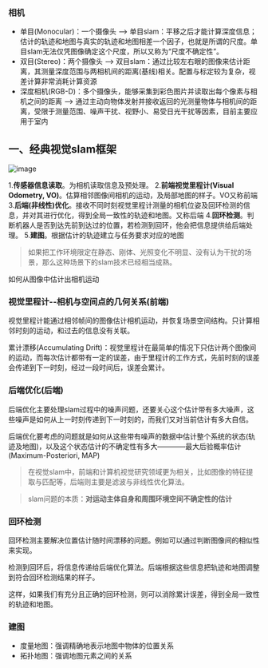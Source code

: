 ### 相机
- 单目(Monocular)：一个摄像头 --> 单目slam：平移之后才能计算深度信息；估计的轨迹和地图与真实的轨迹和地图相差一个因子，也就是所谓的尺度。单目slam无法仅凭图像确定这个尺度，所以又称为“尺度不确定性”。
- 双目(Stereo)：两个摄像头 --> 双目slam：通过比较左右眼的图像来估计距离，其测量深度范围与两相机间的距离(基线)相关。配置与标定较为复杂，视差计算非常消耗计算资源
- 深度相机(RGB-D)：多个摄像头，能够采集到彩色图片并读取出每个像素与相机之间的距离 --> 通过主动向物体发射并接收返回的光测量物体与相机间的距离，受限于测量范围、噪声干扰、视野小、易受日光干扰等因素，目前主要应用于室内

## 一、经典视觉slam框架

![image](https://user-images.githubusercontent.com/34792225/181693672-f2ab6685-ea25-46cf-8111-424257891c35.png)

1.<b>传感器信息读取</b>。为相机读取信息及预处理。
2.<b>前端视觉里程计(Visual Odometry, VO)</b>。估算相邻图像间相机的运动，及局部地图的样子。VO又称前端
3.<b>后端(非线性)优化</b>。接收不同时刻视觉里程计测量的相机位姿及回环检测的信息，并对其进行优化，得到全局一致性的轨迹和地图。又称后端
4.<b>回环检测</b>。判断机器人是否到达先前到达过的位置，若检测到回环，他会把信息提供给后端处理。
5.<b>建图</b>。根据估计的轨迹建立与任务要求对应的地图

> 如果把工作环境限定在静态、刚体、光照变化不明显、没有认为干扰的场景，那么这种场景下的slam技术已经相当成熟。

如何从图像中估计出相机运动

### 视觉里程计--相机与空间点的几何关系(前端)

视觉里程计能通过相邻帧间的图像估计相机运动，并恢复场景空间结构。只计算相邻时刻的运动，和过去的信息没有关联。

累计漂移(Accumulating Drift)：视觉里程计在最简单的情况下只估计两个图像间的运动，而每次估计都带有一定的误差，由于里程计的工作方式，先前时刻的误差会传递到下一时刻，经过一段时间后，误差会累计。


### 后端优化(后端)

后端优化主要处理slam过程中的噪声问题，还要关心这个估计带有多大噪声，这些噪声是如何从上一时刻传递到下一时刻的，而我们又对当前估计有多大自信。

后端优化要考虑的问题就是如何从这些带有噪声的数据中估计整个系统的状态(轨迹及地图)，以及这个状态估计的不确定性有多大————最大后验概率估计(Maximum-Posteriori, MAP)

> 在视觉slam中，前端和计算机视觉研究领域更为相关，比如图像的特征提取与匹配等，后端则主要是滤波与非线性优化算法。

> slam问题的本质：<b>对运动主体自身和周围环境空间不确定性的估计</b>


### 回环检测

回环检测主要解决位置估计随时间漂移的问题。例如可以通过判断图像间的相似性来实现。

检测到回环后，将信息传递给后端优化算法。后端根据这些信息把轨迹和地图调整到符合回环检测结果的样子。

这样，如果我们有充分且正确的回环检测，则可以消除累计误差，得到全局一致性的轨迹和地图。


### 建图

- 度量地图：强调精确地表示地图中物体的位置关系
- 拓扑地图：强调地图元素之间的关系









